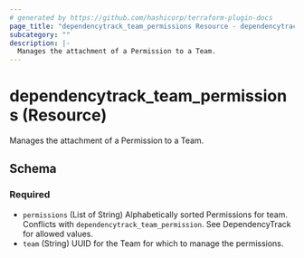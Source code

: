 ```yaml
---
# generated by https://github.com/hashicorp/terraform-plugin-docs
page_title: "dependencytrack_team_permissions Resource - dependencytrack"
subcategory: ""
description: |-
  Manages the attachment of a Permission to a Team.
---
```


# dependencytrack_team_permissions (Resource)

Manages the attachment of a Permission to a Team.



<!-- schema generated by tfplugindocs -->
## Schema

### Required

- `permissions` (List of String) Alphabetically sorted Permissions for team. Conflicts with `dependencytrack_team_permission`. See DependencyTrack for allowed values.
- `team` (String) UUID for the Team for which to manage the permissions.
